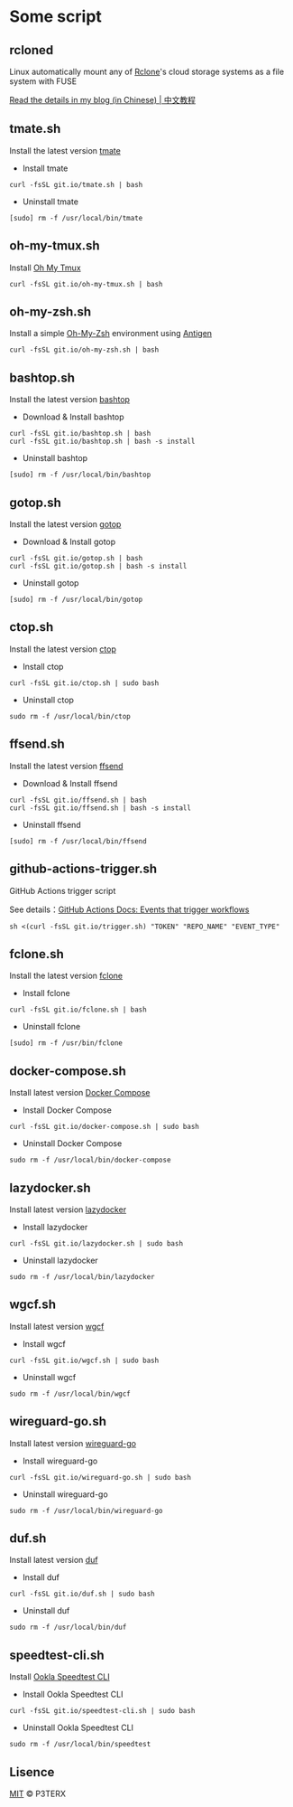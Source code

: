 # Some script

## rcloned

Linux automatically mount any of [Rclone](https://rclone.org/)'s cloud storage systems as a file system with FUSE

[Read the details in my blog (in Chinese) | 中文教程](https://p3terx.com/archives/linux-vps-uses-rclone-to-mount-network-drives-such-as-onedrive-and-google-drive.html)

## tmate.sh

Install the latest version [tmate](https://github.com/tmate-io/tmate)

- Install tmate
```
curl -fsSL git.io/tmate.sh | bash
```

- Uninstall tmate
```
[sudo] rm -f /usr/local/bin/tmate
```

## oh-my-tmux.sh

Install [Oh My Tmux](https://github.com/gpakosz/.tmux)

```
curl -fsSL git.io/oh-my-tmux.sh | bash
```

## oh-my-zsh.sh

Install a simple [Oh-My-Zsh](https://github.com/ohmyzsh/ohmyzsh) environment using [Antigen](https://github.com/zsh-users/antigen)

```
curl -fsSL git.io/oh-my-zsh.sh | bash
```

## bashtop.sh

Install the latest version [bashtop](https://github.com/aristocratos/bashtop)

- Download & Install bashtop
```
curl -fsSL git.io/bashtop.sh | bash
curl -fsSL git.io/bashtop.sh | bash -s install
```

- Uninstall bashtop
```
[sudo] rm -f /usr/local/bin/bashtop
```

## gotop.sh

Install the latest version [gotop](https://github.com/cjbassi/gotop)

- Download & Install gotop
```
curl -fsSL git.io/gotop.sh | bash
curl -fsSL git.io/gotop.sh | bash -s install
```

- Uninstall gotop
```
[sudo] rm -f /usr/local/bin/gotop
```

## ctop.sh

Install the latest version [ctop](https://github.com/bcicen/ctop)

- Install ctop
```
curl -fsSL git.io/ctop.sh | sudo bash
```

- Uninstall ctop
```
sudo rm -f /usr/local/bin/ctop
```

## ffsend.sh

Install the latest version [ffsend](https://github.com/timvisee/ffsend)

- Download & Install ffsend
```
curl -fsSL git.io/ffsend.sh | bash
curl -fsSL git.io/ffsend.sh | bash -s install
```

- Uninstall ffsend
```
[sudo] rm -f /usr/local/bin/ffsend
```

## github-actions-trigger.sh

GitHub Actions trigger script

See details：[GitHub Actions Docs: Events that trigger workflows](https://help.github.com/en/actions/reference/events-that-trigger-workflows#external-events-repository_dispatch)

```
sh <(curl -fsSL git.io/trigger.sh) "TOKEN" "REPO_NAME" "EVENT_TYPE"
```

## fclone.sh

Install the latest version [fclone](https://github.com/mawaya/rclone/releases/latest)

- Install fclone
```
curl -fsSL git.io/fclone.sh | bash
```

- Uninstall fclone
```
[sudo] rm -f /usr/bin/fclone
```

## docker-compose.sh

Install latest version [Docker Compose](https://github.com/docker/compose)

- Install Docker Compose
```
curl -fsSL git.io/docker-compose.sh | sudo bash
```

- Uninstall Docker Compose
```
sudo rm -f /usr/local/bin/docker-compose
```

## lazydocker.sh

Install latest version [lazydocker](https://github.com/jesseduffield/lazydocker)

- Install lazydocker
```
curl -fsSL git.io/lazydocker.sh | sudo bash
```

- Uninstall lazydocker
```
sudo rm -f /usr/local/bin/lazydocker
```

## wgcf.sh

Install latest version [wgcf](https://github.com/ViRb3/wgcf/releases/latest)

- Install wgcf
```
curl -fsSL git.io/wgcf.sh | sudo bash
```

- Uninstall wgcf
```
sudo rm -f /usr/local/bin/wgcf
```

## wireguard-go.sh

Install latest version [wireguard-go](https://github.com/P3TERX/wireguard-go-builder/releases/latest)

- Install wireguard-go
```
curl -fsSL git.io/wireguard-go.sh | sudo bash
```

- Uninstall wireguard-go
```
sudo rm -f /usr/local/bin/wireguard-go
```

## duf.sh

Install latest version [duf](https://github.com/muesli/duf/releases/latest)

- Install duf
```
curl -fsSL git.io/duf.sh | sudo bash
```

- Uninstall duf
```
sudo rm -f /usr/local/bin/duf
```

## speedtest-cli.sh

Install [Ookla Speedtest CLI](https://www.speedtest.net/apps/cli)

- Install Ookla Speedtest CLI
```
curl -fsSL git.io/speedtest-cli.sh | sudo bash
```

- Uninstall Ookla Speedtest CLI
```
sudo rm -f /usr/local/bin/speedtest
```

## Lisence

[MIT](https://github.com/P3TERX/script/blob/master/LICENSE) © P3TERX
